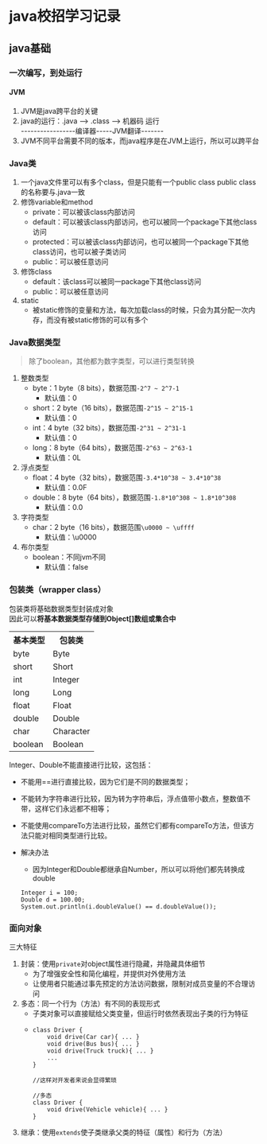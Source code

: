 # java校招学习记录
## java基础
### 一次编写，到处运行
#### JVM
1. JVM是java跨平台的关键
2. java的运行：.java --> .class --> 机器码 运行   
 -----------------编译器-----JVM翻译-------   
3. JVM不同平台需要不同的版本，而java程序是在JVM上运行，所以可以跨平台

### Java类
1. 一个java文件里可以有多个class，但是只能有一个public class
   public class的名称要与.java一致
2. 修饰variable和method
   - private：可以被该class内部访问
   - default：可以被该class内部访问，也可以被同一个package下其他class访问
   - protected：可以被该class内部访问，也可以被同一个package下其他class访问，也可以被子类访问
   - public：可以被任意访问
3. 修饰class
   - default：该class可以被同一package下其他class访问
   - public：可以被任意访问
4. static
   - 被static修饰的变量和方法，每次加载class的时候，只会为其分配一次内存，而没有被static修饰的可以有多个

### Java数据类型
> 除了boolean，其他都为数字类型，可以进行类型转换

1. 整数类型
   - byte：1 byte（8 bits），数据范围```-2^7 ~ 2^7-1```
     - 默认值：0
   - short：2 byte（16 bits），数据范围```-2^15 ~ 2^15-1```
     - 默认值：0
   - int：4 byte（32 bits），数据范围```-2^31 ~ 2^31-1```
     - 默认值：0
   - long：8 byte（64 bits），数据范围```-2^63 ~ 2^63-1```
     - 默认值：0L
2. 浮点类型
   - float：4 byte（32 bits），数据范围```-3.4*10^38 ~ 3.4*10^38```
     - 默认值：0.0F
   - double：8 byte（64 bits），数据范围```-1.8*10^308 ~ 1.8*10^308```
     - 默认值：0.0
3. 字符类型
   - char：2 byte（16 bits），数据范围```\u0000 ~ \uffff```
     - 默认值：\u0000
4. 布尔类型
   - boolean：不同jvm不同
     - 默认值：false

### 包装类（wrapper class）
包装类将基础数据类型封装成对象   
因此可以**将基本数据类型存储到Object[]数组或集合中**
<table>
    <tr>
      <th>基本类型</th>
      <th>包装类</th>
    </tr>
    <tr>
      <td>byte</td>
      <td>Byte</td>
    </tr>
  <tr>
      <td>short</td>
      <td>Short</td>
    </tr>
  <tr>
      <td>int</td>
      <td>Integer</td>
    </tr>
  <tr>
      <td>long</td>
      <td>Long</td>
    </tr>
  <tr>
      <td>float</td>
      <td>Float</td>
    </tr>
  <tr>
      <td>double</td>
      <td>Double</td>
    </tr>
  <tr>
      <td>char</td>
      <td>Character</td>
    </tr>
  <tr>
      <td>boolean</td>
      <td>Boolean</td>
    </tr>
</table>

Integer、Double不能直接进行比较，这包括：
  - 不能用==进行直接比较，因为它们是不同的数据类型；
  - 不能转为字符串进行比较，因为转为字符串后，浮点值带小数点，整数值不带，这样它们永远都不相等；
  - 不能使用compareTo方法进行比较，虽然它们都有compareTo方法，但该方法只能对相同类型进行比较。
  - 解决办法
    - 因为Integer和Double都继承自Number，所以可以将他们都先转换成double
      
    ```
    Integer i = 100;
    Double d = 100.00;
    System.out.println(i.doubleValue() == d.doubleValue());
    ```

### 面向对象
三大特征
1. 封装：使用```private```对object属性进行隐藏，并隐藏具体细节
   - 为了增强安全性和简化编程，并提供对外使用方法
   - 让使用者只能通过事先预定的方法访问数据，限制对成员变量的不合理访问
2. 多态：同一个行为（方法）有不同的表现形式
   - 子类对象可以直接赋给父类变量，但运行时依然表现出子类的行为特征
   - ```
     class Driver {
         void drive(Car car){ ... }
         void drive(Bus bus){ ... }
         void drive(Truck truck){ ... }
         ...
     }

     //这样对开发者来说会显得繁琐

     //多态
     class Driver {
         void drive(Vehicle vehicle){ ... }
     }
     ```
3. 继承：使用```extends```使子类继承父类的特征（属性）和行为（方法）
